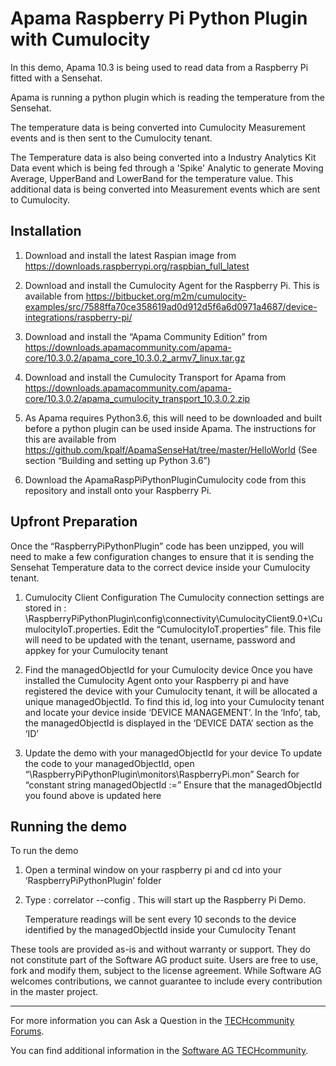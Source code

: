 # Apama Raspberry Pi Python Plugin with Cumulocity

In this demo, Apama 10.3 is being used to read data from a Raspberry Pi fitted with a Sensehat. 

Apama is running a python plugin which is reading the temperature from the Sensehat.

The temperature data is being converted into Cumulocity Measurement events and is then sent to the Cumulocity tenant.

The Temperature data is also being converted into a Industry Analytics Kit Data event which is being fed through a 'Spike' Analytic to generate Moving Average, UpperBand and LowerBand for the temperature value. This additional data is being converted into Measurement events which are sent to Cumulocity.

## Installation
1. Download and install the latest Raspian image from https://downloads.raspberrypi.org/raspbian_full_latest

2. Download and install the Cumulocity Agent for the Raspberry Pi. This is available from https://bitbucket.org/m2m/cumulocity-examples/src/7588ffa70ce358619ad0d912d5f6a6d0971a4687/device-integrations/raspberry-pi/

3. Download and install the “Apama Community Edition” from https://downloads.apamacommunity.com/apama-core/10.3.0.2/apama_core_10.3.0.2_armv7_linux.tar.gz

4. Download and install the Cumulocity Transport for Apama from https://downloads.apamacommunity.com/apama-core/10.3.0.2/apama_cumulocity_transport_10.3.0.2.zip

5. As Apama requires Python3.6, this will need to be downloaded and built before a python plugin can be used inside Apama. The instructions for this are available from https://github.com/kpalf/ApamaSenseHat/tree/master/HelloWorld (See section “Building and setting up Python 3.6”)

6. Download the ApamaRaspPiPythonPluginCumulocity code from this repository and install onto your Raspberry Pi.

## Upfront Preparation
Once the “RaspberryPiPythonPlugin” code has been unzipped, you will need to make a few configuration changes to ensure that it is sending the Sensehat Temperature data to the correct device inside your Cumulocity tenant.

1. Cumulocity Client Configuration
  The Cumulocity connection settings are stored in :
\RaspberryPiPythonPlugin\config\connectivity\CumulocityClient9.0+\CumulocityIoT.properties.
  Edit the “CumulocityIoT.properties” file. This file will need to be updated with the tenant, username, password and appkey for your Cumulocity tenant

2. Find the managedObjectId for your Cumulocity device
  Once you have installed the Cumulocity Agent onto your Raspberry pi and have registered the device with your Cumulocity tenant, it will be allocated a unique managedObjectId. To find this id, log into your Cumulocity tenant and locate your device inside ‘DEVICE MANAGEMENT’. In the ‘Info’, tab, the managedObjectId is displayed in the ‘DEVICE DATA’ section as the ‘ID’

3. Update the demo with your managedObjectId for your device
  To update the code to your managedObjectId, open “\RaspberryPiPythonPlugin\monitors\RaspberryPi.mon”
  Search for “constant string managedObjectId :=”
  Ensure that the managedObjectId you found above is updated here

## Running the demo
To run the demo

1. Open a terminal window on your raspberry pi and cd into your ‘RaspberryPiPythonPlugin’ folder
2. Type : correlator --config .
This will start up the Raspberry Pi Demo. 
  
    Temperature readings will be sent every 10 seconds to the device identified by the managedObjectId inside your Cumulocity Tenant


These tools are provided as-is and without warranty or support. They do not constitute part of the Software AG product suite. Users are free to use, fork and modify them, subject to the license agreement. While Software AG welcomes contributions, we cannot guarantee to include every contribution in the master project.
__________________
For more information you can Ask a Question in the [TECHcommunity Forums](http://tech.forums.softwareag.com/techjforum/forums/list.page?product=apama).

You can find additional information in the [Software AG TECHcommunity](http://techcommunity.softwareag.com/home/-/product/name/apama).
